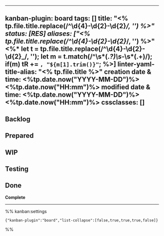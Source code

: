
---
kanban-plugin: board
tags: []
title: "<% tp.file.title.replace(/^\d{4}-\d{2}-\d{2}_/, '') %>"
status: [RES]
aliases: ["<% tp.file.title.replace(/^\d{4}-\d{2}-\d{2}_/, '') %>"<%* let t = tp.file.title.replace(/^\d{4}-\d{2}-\d{2}_/, ''); let m = t.match(/^\s*(.*?)\s*-\s*(.+)/); if(m) tR += `, "${m[1].trim()}"`; %>]
linter-yaml-title-alias: "<% tp.file.title %>"
creation date & time: <%tp.date.now("YYYY-MM-DD")%> <%tp.date.now("HH:mm")%>
modified date & time: <%tp.date.now("YYYY-MM-DD")%> <%tp.date.now("HH:mm")%>
cssclasses: []
---

## Backlog



## Prepared



## WIP



## Testing



## Done

**Complete**


***

%% kanban:settings
```
{"kanban-plugin":"board","list-collapse":[false,true,true,true,false]}
```
%%